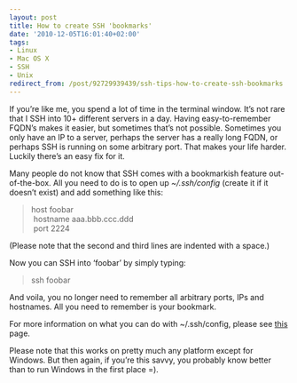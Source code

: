 ```yaml
---
layout: post
title: How to create SSH 'bookmarks'
date: '2010-12-05T16:01:40+02:00'
tags:
- Linux
- Mac OS X
- SSH
- Unix
redirect_from: /post/92729939439/ssh-tips-how-to-create-ssh-bookmarks
---
```


If you’re like me, you spend a lot of time in the terminal window. It’s not rare that I SSH into 10+ different servers in a day. Having easy-to-remember FQDN’s makes it easier, but sometimes that’s not possible. Sometimes you only have an IP to a server, perhaps the server has a really long FQDN, or perhaps SSH is running on some arbitrary port. That makes your life harder. Luckily there’s an easy fix for it.

Many people do not know that SSH comes with a bookmarkish feature out-of-the-box. All you need to do is to open up _~/.ssh/config_ (create it if it doesn’t exist) and add something like this:

> host foobar\
>  hostname aaa.bbb.ccc.ddd\
>  port 2224

(Please note that the second and third lines are indented with a space.)

Now you can SSH into ‘foobar’ by simply typing:

> ssh foobar

And voila, you no longer need to remember all arbitrary ports, IPs and hostnames. All you need to remember is your bookmark.

For more information on what you can do with ~/.ssh/config, please see [this](http://www.openbsd.org/cgi-bin/man.cgi?query=ssh_config) page.

Please note that this works on pretty much any platform except for Windows. But then again, if you’re this savvy, you probably know better than to run Windows in the first place =).
